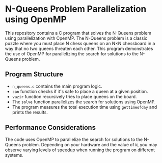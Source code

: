 # N-Queens Problem Parallelization using OpenMP

This repository contains a C program that solves the N-Queens problem using parallelization with OpenMP. The N-Queens problem is a classic puzzle where you must place N chess queens on an N×N chessboard in a way that no two queens threaten each other. This program demonstrates the use of OpenMP for parallelizing the search for solutions to the N-Queens problem.

## Program Structure

- `n_queens.c` contains the main program logic.
- `can` function checks if it's safe to place a queen at a given position.
- `vazir` function recursively tries to place queens on the board.
- The `solve` function parallelizes the search for solutions using OpenMP.
- The program measures the total execution time using `gettimeofday` and prints the results.

## Performance Considerations

The code uses OpenMP to parallelize the search for solutions to the N-Queens problem. Depending on your hardware and the value of `N`, you may observe varying levels of speedup when running the program on different systems.


